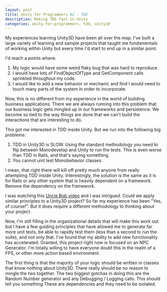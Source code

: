 ```yaml
---
layout: post
title: Unity for Programmers #2 - TDD
description: Making TDD fast in Unity
categories: unity-for-programmers, tdd, unity3d
---
```


My experiences learning Unity3D have been all over the map. I've built a large
variety of learning and sample projects that taught me fundamentals of working
within Unity but every time I'd start to end up in a similar point.

I'd reach a points where:
 1. My logic would have some weird flaky bug that was hard to reproduce.
 1. I would have lots of FindObjectOfType<T> and GetComponent<T> calls sprinkled throughout my code.
 1. I would like to add a new behavior or mechanic and find I would need to touch many parts of the system in order to incorporate.

Now, this is no different from my experience in the world of building business applications.
There we are always running into this problem that our business logic gets
mingled up in our frameworks and persistence. We become so tied to the way things
are done that we can't build the interactions that are interesting to do.

This got me interested in TDD inside Unity. But we run into the following big problems:
1. TDD in Unity3D is SLOW. Using the standard methodology you need to flip between Monodevelop and Unity to run the tests. This is even worse than TDD in Rails, and that's saying something.
1. You cannot unit test Monobehavior classes.

I mean, that right there will kill off pretty much anyone from really attempting
TDD inside Unity. Interestingly, the solution is the same as it is for Rails or
any other system that is heavily dependent on a framework. Remove the dependency
on the framework.

I was watching this [Uncle Bob video](https://www.youtube.com/watch?v=WpkDN78P884)
and I was intrigued. Could we apply similar principles to a Unity3D project?
So far my experience has been "Yes, of course!". But it does require a different
methodology to thinking about your project.

Now, I'm still filling in the organizational details that will make this work
out but I have a few guiding principles that have allowed me to generate far
more unit tests, be able to rapidly test them (less than a second to run the suite),
and not only that. I've found that my ability to add new functionality has
accelerated. Granted, this project right now is focused on an NPC Generator.
I'm totally willing to have everyone doubt this in the realm of a FPS, or other
more action based environment.

The first thing is that the majority of your logic should be written in classes
that know nothing about Unity3D. There really should be no reason to mingle the
two together. The two biggest gotchas in doing this are the Random Number
generator and any Debugging / Logging calls. This should tell you something
These are dependencies and they need to be isolated.
